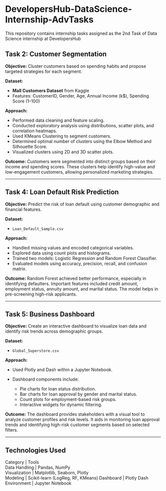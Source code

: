 # DevelopersHub-DataScience-Internship-AdvTasks
This repository contains internship tasks assigned as the 2nd Task of Data Science internship at DevelopersHub

## Task 2: Customer Segmentation

**Objective:**
Cluster customers based on spending habits and propose targeted strategies for each segment.

**Dataset:**

* **Mall Customers Dataset** from Kaggle
* Features: CustomerID, Gender, Age, Annual Income (k\$), Spending Score (1–100)

**Approach:**

* Performed data cleaning and feature scaling.
* Conducted exploratory analysis using distributions, scatter plots, and correlation heatmaps.
* Used KMeans Clustering to segment customers.
* Determined optimal number of clusters using the Elbow Method and Silhouette Score.
* Visualized clusters using 2D and 3D scatter plots.

**Outcome:**
Customers were segmented into distinct groups based on their income and spending scores. These clusters help identify high-value and low-engagement customers, allowing personalized marketing strategies.

---

## Task 4: Loan Default Risk Prediction

**Objective:**
Predict the risk of loan default using customer demographic and financial features.

**Dataset:**

* `Loan_Default_Sample.csv`

**Approach:**

* Handled missing values and encoded categorical variables.
* Explored data using count plots and histograms.
* Trained two models: Logistic Regression and Random Forest Classifier.
* Evaluated models using accuracy, precision, recall, and confusion matrix.

**Outcome:**
Random Forest achieved better performance, especially in identifying defaulters. Important features included credit amount, employment status, annuity amount, and marital status. The model helps in pre-screening high-risk applicants.

---

## Task 5: Business Dashboard

**Objective:**
Create an interactive dashboard to visualize loan data and identify risk trends across demographic groups.

**Dataset:**

* `Global_Superstore.csv` 

**Approach:**

* Used Plotly and Dash within a Jupyter Notebook.
* Dashboard components include:

  * Pie charts for loan status distribution.
  * Bar charts for loan approval by gender and marital status.
  * Count plots for employment-based risk groups.
  * Interactive widgets for dynamic filtering.

**Outcome:**
The dashboard provides stakeholders with a visual tool to analyze customer profiles and risk levels. It aids in monitoring loan approval trends and identifying high-risk customer segments based on selected filters.

---

## Technologies Used

Category      | Tools                             
Data Handling | Pandas, NumPy                     
Visualization | Matplotlib, Seaborn, Plotly       
Modeling      | Scikit-learn (LogReg, RF, KMeans) 
Dashboard     | Plotly Dash                       
Environment   | Jupyter Notebook                  
